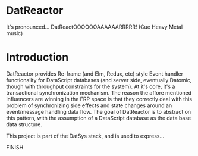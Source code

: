 # DatReactor

It's pronounced... DatReactOOOOOOAAAAAARRRRR! (Cue Heavy Metal music)


# Introduction

DatReactor provides Re-frame (and Elm, Redux, etc) style Event handler functionality for DataScript databases (and
server side, eventually Datomic, though with throughput constraints for the system).
At it's core, it's a transactional synchronization mechanism.
The reason the affore mentioned influencers are winning in the FRP space is that they correctly deal with this
problem of synchronizing side effects and state changes around an event/message handling data flow.
The goal of DatReactor is to abstract on this pattern, with the assumption of a DataScript database as the
data base data structure.

This project is part of the DatSys stack, and is used to express...


FINISH


